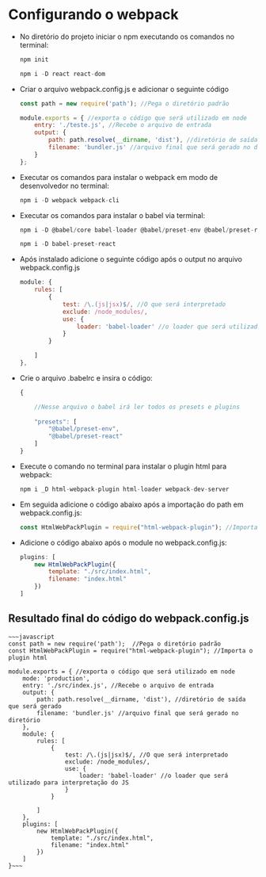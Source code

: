 # Configurando o webpack

* No diretório do projeto iniciar o npm executando os comandos no terminal:

    ```javascript
    npm init

    npm i -D react react-dom
    ```

* Criar o arquivo webpack.config.js e adicionar o seguinte código 
    
    ```javascript
    const path = new require('path'); //Pega o diretório padrão

    module.exports = { //exporta o código que será utilizado em node
        entry: './teste.js', //Recebe o arquivo de entrada
        output: {
            path: path.resolve(__dirname, 'dist'), //diretório de saída que será gerado
            filename: 'bundler.js' //arquivo final que será gerado no diretório
        }
    };
    ```


* Executar os comandos para instalar o webpack em modo de desenvolvedor no terminal:

    ```javascript 
    npm i -D webpack webpack-cli
    ```

* Executar os comandos para instalar o babel via terminal:

    ```javascript 
    npm i -D @babel/core babel-loader @babel/preset-env @babel/preset-react

    npm i -D babel-preset-react
    ```

* Após instalado adicione o seguinte código após o output no arquivo webpack.config.js

    ```javascript
    module: {
        rules: [
            {
                test: /\.(js|jsx)$/, //O que será interpretado
                exclude: /node_modules/,
                use: {
                    loader: 'babel-loader' //o loader que será utilizado para interpretação do JS
                }
            }

        ]
    },
    ```


* Crie o arquivo .babelrc e insira o código:

    ```javascript
    {

        //Nesse arquivo o babel irá ler todos os presets e plugins
        
        "presets": [
            "@babel/preset-env",
            "@babel/preset-react"
        ]
    }
    ```



* Execute o comando no terminal para instalar o plugin html para webpack:

    ```javascript
    npm i _D html-webpack-plugin html-loader webpack-dev-server
    ```
* Em seguida adicione o código abaixo após a importação do path em webpack.config.js:

    ```javascript
    const HtmlWebPackPlugin = require("html-webpack-plugin"); //Importa o plugin html
    ```

* Adicione o código abaixo após o module no webpack.config.js:

    ```javascript
    plugins: [
        new HtmlWebPackPlugin({
            template: "./src/index.html",
            filename: "index.html"
        })
    ]
    ```

## Resultado final do código do webpack.config.js

    ~~~javascript
    const path = new require('path');  //Pega o diretório padrão
    const HtmlWebPackPlugin = require("html-webpack-plugin"); //Importa o plugin html

    module.exports = { //exporta o código que será utilizado em node
        mode: 'production',
        entry: './src/index.js', //Recebe o arquivo de entrada
        output: {
            path: path.resolve(__dirname, 'dist'), //diretório de saída que será gerado
            filename: 'bundler.js' //arquivo final que será gerado no diretório
        },
        module: {
            rules: [
                {
                    test: /\.(js|jsx)$/, //O que será interpretado
                    exclude: /node_modules/,
                    use: {
                        loader: 'babel-loader' //o loader que será utilizado para interpretação do JS
                    }
                }

            ]
        },
        plugins: [
            new HtmlWebPackPlugin({
                template: "./src/index.html",
                filename: "index.html"
            })
        ]
    }~~~